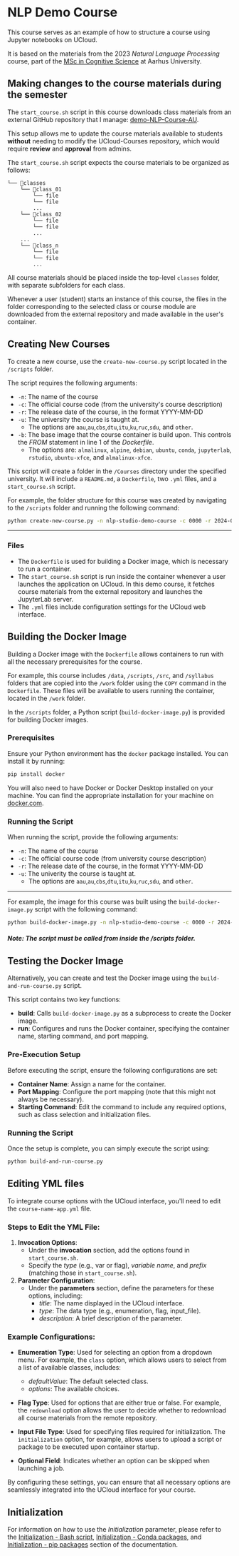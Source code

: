 # NLP Demo Course

This course serves as an example of how to structure a course using Jupyter notebooks on UCloud.

It is based on the materials from the 2023 _Natural Language Processing_ course, part of the  [MSc in Cognitive Science](https://masters.au.dk/cognitivescience) at Aarhus University. 

## Making changes to the course materials during the semester

The `start_course.sh` script in this course downloads class materials from an external GitHub repository that I manage: [demo-NLP-Course-AU](https://github.com/jeselginAU/demo-NLP-Course-AU). 

This setup allows me to update the course materials available to students **without** needing to modify the UCloud-Courses repository, which would require **review** and **approval** from admins.

The `start_course.sh` script expects the course materials to be organized as follows:

```
└── 📁classes
    └── 📁class_01
        └── file
        └── file
        ...
    └── 📁class_02
        └── file
        └── file
        ...
    ...
    └── 📁class_n
        └── file
        └── file
        ...
```
All course materials should be placed inside the top-level `classes` folder, with separate subfolders for each class.

Whenever a user (student) starts an instance of this course, the files in the folder corresponding to the selected class or course module are downloaded from the external repository and made available in the user's container.

## Creating New Courses

To create a new course, use the `create-new-course.py` script located in the `/scripts` folder.

The script requires the following arguments:
* `-n`: The name of the course 
* `-c`: The official course code (from the university's course description)
* `-r`: The release date of the course, in the format YYYY-MM-DD
* `-u`: The university the course is taught at. 
    * The options are  `aau`,`au`,`cbs`,`dtu`,`itu`,`ku`,`ruc`,`sdu`, and `other`. 
* `-b`: The base image that the course container is build upon. This controls the *FROM* statement in line 1 of the *Dockerfile*.
    * The options are: `almalinux`, `alpine`, `debian`, `ubuntu`, `conda`, `jupyterlab`, `rstudio`, `ubuntu-xfce`, and `almalinux-xfce`.

This script will create a folder in the `/Courses` directory under the specified university. It will include a `README.md`, a `Dockerfile`, two `.yml` files, and a `start_course.sh` script.

For example, the folder structure for this course was created by navigating to the `/scripts` folder and running the following command:

```bash
python create-new-course.py -n nlp-studio-demo-course -c 0000 -r 2024-01-01 -b jupyterlab -u au
```

---
### Files
- The `Dockerfile` is used for building a Docker image, which is necessary to run a container. 
- The `start_course.sh` script is run inside the container whenever a user launches the application on UCloud. In this demo course, it fetches course materials from the external repository and launches the JupyterLab server.
- The `.yml` files include configuration settings for the UCloud web interface.

## Building the Docker Image

Building a Docker image with the `Dockerfile` allows containers to run with all the necessary prerequisites for the course.

For example, this course includes `/data`, `/scripts`, `/src`, and `/syllabus` folders that are copied into the `/work` folder using the `COPY` command in the `Dockerfile`. These files will be available to users running the container, located in the `/work` folder.

In the `/scripts` folder, a Python script (`build-docker-image.py`) is provided for building Docker images.

### Prerequisites

Ensure your Python environment has the `docker` package installed. You can install it by running:

```bash
pip install docker
```


You will also need to have Docker or Docker Desktop installed on your machine. You can find the appropriate installation for your machine on [docker.com](https://www.docker.com/).
### Running the Script

When running the script, provide the following arguments:

* `-n`: The name of the course 
* `-c`: The official course code (from university course description)
* `-r`: The release date of the course, in the format YYYY-MM-DD
* `-u`: The univerity the course is taught at. 
    * The options are  `aau`,`au`,`cbs`,`dtu`,`itu`,`ku`,`ruc`,`sdu`, and `other`. 
---
For example, the image for this course was built using the `build-docker-image.py` script with the following command:

```bash
python build-docker-image.py -n nlp-studio-demo-course -c 0000 -r 2024-01-01 -u au`
```
##### **Note**: The script must be called from inside the */scripts* folder.

## Testing the Docker Image

<!-- # TODO: Update these build/run/test instructions after we have agreed on a structure of the build and run scripts -->

Alternatively, you can create and test the Docker image using the `build-and-run-course.py` script.

This script contains two key functions:
- **build**: Calls `build-docker-image.py` as a subprocess to create the Docker image.
- **run**: Configures and runs the Docker container, specifying the container name, starting command, and port mapping.

### Pre-Execution Setup

Before executing the script, ensure the following configurations are set:
- **Container Name**: Assign a name for the container.
- **Port Mapping**: Configure the port mapping (note that this might not always be necessary).
- **Starting Command**: Edit the command to include any required options, such as class selection and initialization files.

### Running the Script

Once the setup is complete, you can simply execute the script using:

```bash
python build-and-run-course.py
```

## Editing YML files

To integrate course options with the UCloud interface, you'll need to edit the `course-name-app.yml` file. 

### Steps to Edit the YML File: 
1. **Invocation Options**:
    * Under the **invocation** section, add the options found in `start_course.sh`. 
    * Specify the _type_ (e.g., var or flag), _variable name_, and _prefix_ (matching those in `start_course.sh`).
2. **Parameter Configuration**: 
    * Under the **parameters** section, define the parameters for these options, including: 
        * _title_: The name displayed in the UCloud interface.
        * _type_: The data type (e.g., enumeration, flag, input\_file).
        * _description_: A brief description of the parameter.

### Example Configurations:

* **Enumeration Type**: Used for selecting an option from a dropdown menu. For example, the `class` option, which allows users to select from a list of available classes, includes: 
    * _defaultValue_: The default selected class.
    * _options_: The available choices.
* **Flag Type**: Used for options that are either true or false. For example, the `redownload` option allows the user to decide whether to redownload all course materials from the remote repository.

* **Input File Type**: Used for specifying files required for initialization. The `initialization` option, for example, allows users to upload a script or package to be executed upon container startup.
* **Optional Field**: Indicates whether an option can be skipped when launching a job. 

By configuring these settings, you can ensure that all necessary options are seamlessly integrated into the UCloud interface for your course.

## Initialization

For information on how to use the *Initialization* parameter, please refer to the [Initialization - Bash script](../../hands-on/init-sh.md), [Initialization - Conda packages](../../hands-on/init-conda.md), and [Initialization - pip packages](../../hands-on/init-pip.md) section of the documentation.
